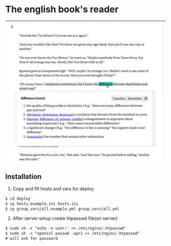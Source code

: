 # The english book's reader

|<img src="docs/screen.png">|
| ---- |

## Installation

1. Copy and fill hosts and vars for deploy
```
$ cd deploy
$ cp hosts.example.ini hosts.ini
$ cp group_vars/all.example.yml group_vars/all.yml
```

2. After server setup create htpasswd file(on server)

```
$ sudo sh -c "echo -n user:' >> /etc/nginx/.htpasswd"
$ sudo sh -c "openssl passwd -apr1 >> /etc/nginx/.htpasswd"
# will ask for password
```
